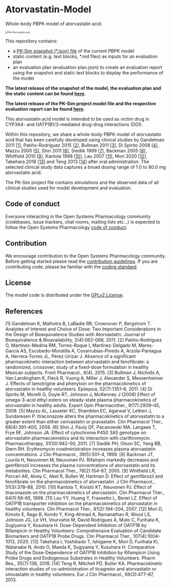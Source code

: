 # Atorvastatin-Model
Whole-body PBPK model of atorvastatin acid.

<img src="https://upload.wikimedia.org/wikipedia/commons/e/ef/Atorvastatin.svg/2560px-Atorvastatin.svg.png" alt="File:Atorvastatin.svg" style="zoom:50%;" />



This repository contains:

- a [PK-Sim snapshot (*.json) file](https://docs.open-systems-pharmacology.org/working-with-pk-sim/pk-sim-documentation/importing-exporting-project-data-models#exporting-project-to-snapshot-loading-project-from-snapshot) of the current PBPK model
- static content (e.g. text blocks, *.md files) as inputs for an evaluation plan
- an evaluation plan (evaluation-plan.json) to create an evaluation report using the snapshot and static text blocks to display the performance of the model

**The latest release of the snapshot of the model, the evaluation plan and the static content can be found [here](../../releases/latest).**

**The latest release of the PK-Sim project model file and the respective evaluation report can be found [here](https://github.com/Open-Systems-Pharmacology/OSP-PBPK-Model-Library/releases/latest).**



This atorvastatin acid model is intended to be used as victim drug in CYP3A4- and OATP1B1/3-mediated drug-drug interactions (DDI).

Within this repository, we share a whole-body PBPK model of atorvastatin acid that has been carefully developed using clinical studies by Gandelman 2011 [[1](#references)], Patiño-Rodríguez 2015 [[2](#references)], Bullman 2011 [[3](#references)], Di Spirito 2008 [[4](#references)], Mazzu 2000 [[5](#references)], Shin 2011 [[6](#references)],  Siedlik 1999 [[7](#references)], Backman 2005 [[8](#references)], Whitfield 2010 [[9](#references)], Kantola 1998 [[10](#references)], Lau 2007 [[11](#references)], Mori 2020 [[12](#references)], Takehara 2018 [[13](#references)] and Teng 2013 [[14](#references)] after oral administration. The selected clinical study data captures a broad dosing range of 1.0 to 80.0 mg atorvastatin acid.

The PK-Sim project file contains simulations and the observed data of all clinical studies used for model development and evaluation.

## Code of conduct

Everyone interacting in the Open Systems Pharmacology community (codebases, issue trackers, chat rooms, mailing lists etc...) is expected to follow the Open Systems Pharmacology [code of conduct](https://github.com/Open-Systems-Pharmacology/Suite/blob/master/CODE_OF_CONDUCT.md#contributor-covenant-code-of-conduct).

## Contribution

We encourage contribution to the Open Systems Pharmacology community. Before getting started please read the [contribution guidelines](https://github.com/Open-Systems-Pharmacology/Suite/blob/master/CONTRIBUTING.md#ways-to-contribute). If you are contributing code, please be familiar with the [coding standard](https://github.com/Open-Systems-Pharmacology/Suite/blob/master/CODING_STANDARDS.md#visual-studio-settings).

## License

The model code is distributed under the [GPLv2 License](https://github.com/Open-Systems-Pharmacology/Suite/blob/develop/LICENSE).

## References

[1] Gandelman K, Malhotra B, LaBadie RR, Crownover P, Bergstrom T. Analytes of Interest and Choice of Dose: Two Important Considerations in the Design of Bioequivalence Studies with Atorvastatin. Journal of Bioequivalence & Bioavailability, 3(4):062–068, 2011.
[2] Patiño-Rodríguez O, Martínez-Medina RM, Torres-Roque I, Martínez-Delgado M, Mares-García AS, Escobedo-Moratilla A, Covarrubias-Pinedo A, Arzola-Paniagua A, Herrera-Torres JL, Pérez-Urizar J. Absence of a significant pharmacokinetic interaction between atorvastatin and fenofibrate: a randomized, crossover, study of a fixed-dose formulation in healthy Mexican subjects. Front Pharmacol., 6(4), 2015.
[3] Bullman J, Nicholls A, Van Landingham K, Fleck R, Vuong A, Miller J, Alexander S, Messenheimer J. Effects of lamotrigine and phenytoin on the pharmacokinetics of atorvastatin in healthy volunteers. Epilepsia, 52(7):1351–8, 2011.
[4] Di Spirito M, Morelli G, Doyle RT, Johnson J, McKenney J (2008) Effect of omega-3-acid ethyl esters on steady-state plasma pharmacokinetics of atorvastatin in healthy adults. Expert Opin Pharmacother., 9(17):2939–45, 2008.
[5] Mazzu AL, Lasseter KC, Shamblen EC, Agarwal V, Lettieri J, Sundaresen P. Itraconazole alters the pharmacokinetics of atorvastatin to a greater extent than either cerivastatin or pravastatin. Clin Pharmacol Ther., 68(4):391–400, 2008.
[6] Shin J, Pauly DF, Pacanowski MA, Langaee T, Frye RF, Johnson JA. Effect of cytochrome P450 3A5 genotype on atorvastatin pharmacokinetics and its interaction with clarithromycin. Pharmacotherapy, 31(10):942–50, 2011.
[7] Siedlik PH, Olson SC, Yang BB, Stern RH. Erythromycin coadministration increases plasma atorvastatin concentrations. J Clin Pharmacol., 39(5):501–4, 1999.
[8] Backman JT, Luurila H, Neuvonen M, Neuvonen PJ. Rifampin markedly decreases and gemfibrozil increases the plasma concentrations of atorvastatin and its metabolites. Clin Pharmacol Ther., 78(2):154–67, 2005.
[9] Whitfield LR, Porcari AR, Alvey C, Abel R, Bullen W, Hartman D. Effect of gemfibrozil and fenofibrate on the pharmacokinetics of atorvastatin. J Clin Pharmacol., 51(3):378–88, 2010.
[10] Kantola T, Kivistö KT, Neuvonen PJ. Effect of itraconazole on the pharmacokinetics of atorvastatin. Clin Pharmacol Ther., 64(1):58–65, 1998.
[11] Lau YY, Huang Y, Frassetto L, Benet LZ. Effect of OATP1B transporter inhibition on the pharmacokinetics of atorvastatin in healthy volunteers. Clin Pharmacol Ther., 81(2):194–204, 2007.
[12] Mori D, Kimoto E, Rago B, Kondo Y, King-Ahmad A, Ramanathan R, Wood LS, Johnson JG, Le VH, Vourvahis M, David Rodrigues A, Muto C, Furihata K, Sugiyama Y, Kusuhara H. Dose-Dependent Inhibition of OATP1B by Rifampicin in Healthy Volunteers: Comprehensive Evaluation of Candidate Biomarkers and OATP1B Probe Drugs. Clin Pharmacol Ther., 107(4):1004–1013, 2020.
[13] Takehara I, Yoshikado T, Ishigame K, Mori D, Furihata KI, Watanabe N, Ando O, Maeda K, Sugiyama Y, Kusuhara H. Comparative Study of the Dose-Dependence of OATP1B Inhibition by Rifampicin Using Probe Drugs and Endogenous Substrates in Healthy Volunteers. Pharm Res., 35(7):138, 2018.
[14] Teng R, Mitchell PD, Butler KA. Pharmacokinetic interaction studies of co-administration of ticagrelor and atorvastatin or simvastatin in healthy volunteers. Eur J Clin Pharmacol., 69(3):477–87, 2013.


